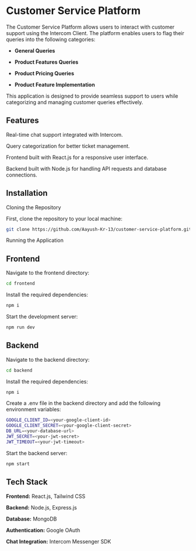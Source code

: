 # Customer Service Platform

The Customer Service Platform allows users to interact with customer support using the Intercom Client. The platform enables users to flag their queries into the following categories:


- **General Queries** 

- **Product Features Queries**

- **Product Pricing Queries** 

- **Product Feature Implementation** 

This application is designed to provide seamless support to users while categorizing and managing customer queries effectively.

## Features

Real-time chat support integrated with Intercom.

Query categorization for better ticket management.

Frontend built with React.js for a responsive user interface.

Backend built with Node.js for handling API requests and database connections.

## Installation

Cloning the Repository

First, clone the repository to your local machine:

```bash
git clone https://github.com/Aayush-Kr-13/customer-service-platform.git
```

Running the Application

## Frontend

Navigate to the frontend directory:

```bash
cd frontend
```

Install the required dependencies:

```bash
npm i
```

Start the development server:

```bash
npm run dev
```

## Backend

Navigate to the backend directory:

```bash
cd backend
```

Install the required dependencies:

```bash
npm i
```

Create a .env file in the backend directory and add the following environment variables:

```bash
GOOGLE_CLIENT_ID=<your-google-client-id>
GOOGLE_CLIENT_SECRET=<your-google-client-secret>
DB_URL=<your-database-url>
JWT_SECRET=<your-jwt-secret>
JWT_TIMEOUT=<your-jwt-timeout>
```

Start the backend server:

```bash
npm start
```

## Tech Stack

**Frontend:** React.js, Tailwind CSS

**Backend:** Node.js, Express.js

**Database:** MongoDB

**Authentication:** Google OAuth

**Chat Integration:** Intercom Messenger SDK

